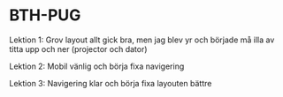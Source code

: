 # BTH-PUG


Lektion 1: Grov layout
allt gick bra, men jag blev yr och började må illa av titta upp och ner (projector och dator)

Lektion 2: Mobil vänlig och börja fixa navigering

Lektion 3: Navigering klar och börja fixa layouten bättre
